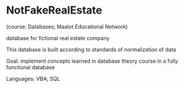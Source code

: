 # NotFakeRealEstate
(course: Databases; Maalot Educational Network)

database for fictional real estate company

This database is built according to standards of normalization of data

Goal: implement concepts learned in database theory course in a fully functional database

Languages: VBA; SQL
